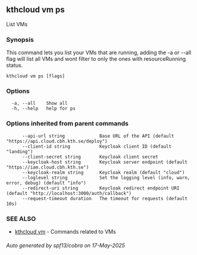 ## kthcloud vm ps

List VMs

### Synopsis


This command lets you list your VMs that are running, adding the -a or --all flag will list all VMs and wont filter to only the ones with resourceRunning status.

```
kthcloud vm ps [flags]
```

### Options

```
  -a, --all    Show all
  -h, --help   help for ps
```

### Options inherited from parent commands

```
      --api-url string             Base URL of the API (default "https://api.cloud.cbh.kth.se/deploy")
      --client-id string           Keycloak client ID (default "landing")
      --client-secret string       Keycloak client secret
      --keycloak-host string       Keycloak server endpoint (default "https://iam.cloud.cbh.kth.se")
      --keycloak-realm string      Keycloak realm (default "cloud")
      --loglevel string            Set the logging level (info, warn, error, debug) (default "info")
      --redirect-uri string        Keycloak redirect endpoint URI (default "http://localhost:3000/auth/callback")
      --request-timeout duration   The timeout for requests (default 10s)
```

### SEE ALSO

* [kthcloud vm](kthcloud_vm.md)	 - Commands related to VMs

###### Auto generated by spf13/cobra on 17-May-2025
